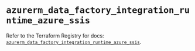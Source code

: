 # `azurerm_data_factory_integration_runtime_azure_ssis`

Refer to the Terraform Registry for docs: [`azurerm_data_factory_integration_runtime_azure_ssis`](https://registry.terraform.io/providers/hashicorp/azurerm/4.5.0/docs/resources/data_factory_integration_runtime_azure_ssis).
